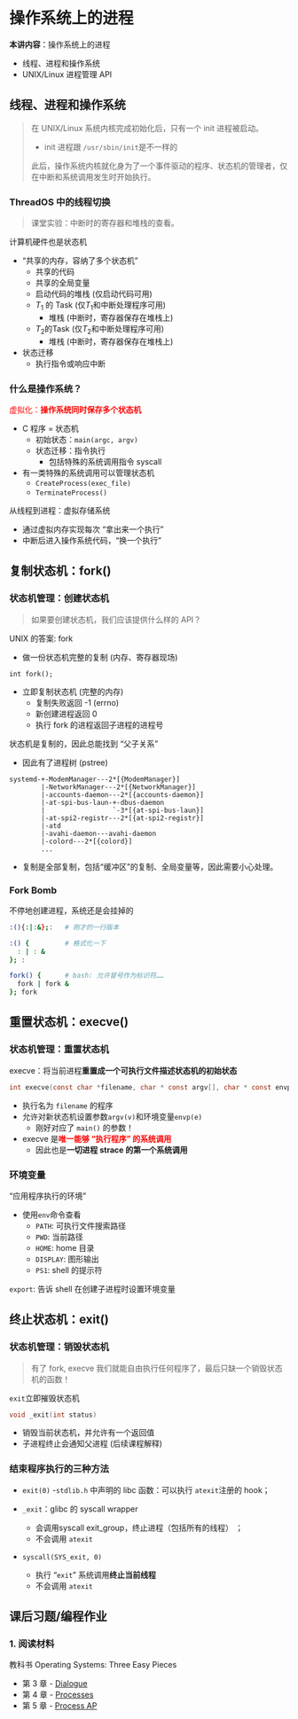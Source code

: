 # 操作系统上的进程

**本讲内容**：操作系统上的进程

- 线程、进程和操作系统
- UNIX/Linux 进程管理 API

## 线程、进程和操作系统

> 在 UNIX/Linux 系统内核完成初始化后，只有一个 init 进程被启动。
>
> - init 进程跟 `/usr/sbin/init`是不一样的
>
> 此后，操作系统内核就化身为了一个事件驱动的程序、状态机的管理者，仅在中断和系统调用发生时开始执行。

### ThreadOS 中的线程切换

> 课堂实验：中断时的寄存器和堆栈的查看。

计算机硬件也是状态机

- “共享的内存，容纳了多个状态机”
  - 共享的代码
  - 共享的全局变量
  - 启动代码的堆栈 (仅启动代码可用)
  - $T_1$ 的 Task (仅$T_1$和中断处理程序可用)
    - 堆栈 (中断时，寄存器保存在堆栈上)
  - $T_2$的Task (仅$T_2$和中断处理程序可用)
    - 堆栈 (中断时，寄存器保存在堆栈上)
- 状态迁移
  - 执行指令或响应中断

### 什么是操作系统？

<font color='red'>虚拟化：**操作系统同时保存多个状态机**</font>

- C 程序 = 状态机
  - 初始状态：`main(argc, argv)`
  - 状态迁移：指令执行
    - 包括特殊的系统调用指令 syscall
- 有一类特殊的系统调用可以管理状态机
  - `CreateProcess(exec_file)`
  - `TerminateProcess()`

从线程到进程：虚拟存储系统

- 通过虚拟内存实现每次 “拿出来一个执行”
- 中断后进入操作系统代码，“换一个执行”



## 复制状态机：fork()

### 状态机管理：创建状态机

> 如果要创建状态机，我们应该提供什么样的 API？

UNIX 的答案: fork

- 做一份状态机完整的复制 (内存、寄存器现场)

```
int fork();
```

- 立即复制状态机 (完整的内存)
  - 复制失败返回 -1 (errno)
  - 新创建进程返回 0
  - 执行 fork 的进程返回子进程的进程号

状态机是复制的，因此总能找到 “父子关系”

- 因此有了进程树 (pstree)

```
systemd-+-ModemManager---2*[{ModemManager}]
        |-NetworkManager---2*[{NetworkManager}]
        |-accounts-daemon---2*[{accounts-daemon}]
        |-at-spi-bus-laun-+-dbus-daemon
        |                 `-3*[{at-spi-bus-laun}]
        |-at-spi2-registr---2*[{at-spi2-registr}]
        |-atd
        |-avahi-daemon---avahi-daemon
        |-colord---2*[{colord}]
        ...
```

- 复制是全部复制，包括“缓冲区”的复制、全局变量等，因此需要小心处理。

### Fork Bomb

不停地创建进程，系统还是会挂掉的

```bash
:(){:|:&};:   # 刚才的一行版本

:() {         # 格式化一下
  : | : &
}; :

fork() {      # bash: 允许冒号作为标识符……
  fork | fork &
}; fork
```



## 重置状态机：execve()

### 状态机管理：重置状态机

execve：将当前进程**重置成一个可执行文件描述状态机的初始状态**

```c
int execve(const char *filename, char * const argv[], char * const envp[]);
```

- 执行名为 `filename` 的程序
- 允许对新状态机设置参数`argv(v)`和环境变量`envp(e)`
  - 刚好对应了 `main()` 的参数！
- execve 是<font color='red'>**唯一能够 “执行程序” 的系统调用**</font>
  - 因此也是**一切进程 strace 的第一个系统调用**

### 环境变量

“应用程序执行的环境”

- 使用`env`命令查看
  - `PATH`: 可执行文件搜索路径
  - `PWD`: 当前路径
  - `HOME`: home 目录
  - `DISPLAY`: 图形输出
  - `PS1`: shell 的提示符

`export`: 告诉 shell 在创建子进程时设置环境变量

## 终止状态机：exit()

### 状态机管理：销毁状态机

> 有了 fork, execve 我们就能自由执行任何程序了，最后只缺一个销毁状态机的函数！

`exit`立即摧毁状态机

```c
void _exit(int status)
```

- 销毁当前状态机，并允许有一个返回值
- 子进程终止会通知父进程 (后续课程解释)

### 结束程序执行的三种方法

- `exit(0)` -`stdlib.h` 中声明的 libc 函数：可以执行 `atexit`注册的 hook；
- `_exit`：glibc 的 syscall wrapper
  - 会调用syscall exit_group，终止进程（包括所有的线程） ；
  - 不会调用 `atexit`

- `syscall(SYS_exit, 0)`
  - 执行 “`exit`” 系统调用**终止当前线程**
  - 不会调用 `atexit`

## 课后习题/编程作业

### 1. 阅读材料

教科书 Operating Systems: Three Easy Pieces

- 第 3 章 - [Dialogue](./book_os_three_pieces/03-dialogue-virtualization.pdf)
- 第 4 章 - [Processes](./book_os_three_pieces/04-cpu-intro.pdf)
- 第 5 章 - [Process AP](./book_os_three_pieces/05-cpu-api.pdf)